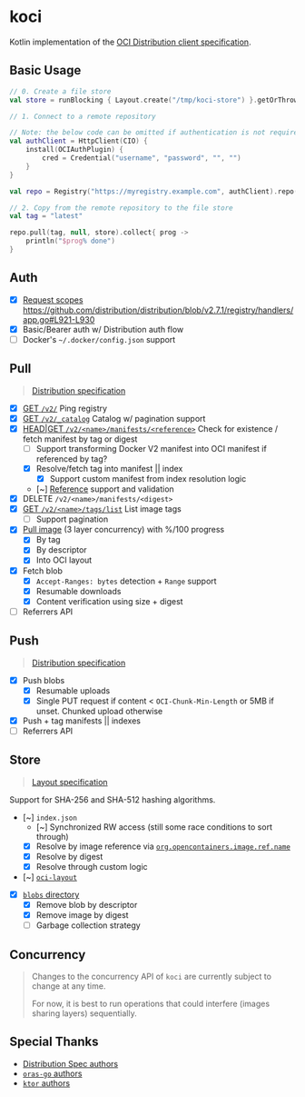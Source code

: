 # koci

Kotlin implementation of the [OCI Distribution client specification](https://github.com/opencontainers/distribution-spec/blob/master/spec.md).

## Basic Usage

```kotlin
// 0. Create a file store
val store = runBlocking { Layout.create("/tmp/koci-store") }.getOrThrow()

// 1. Connect to a remote repository

// Note: the below code can be omitted if authentication is not required
val authClient = HttpClient(CIO) {
    install(OCIAuthPlugin) {
        cred = Credential("username", "password", "", "")   
    }
}

val repo = Registry("https://myregistry.example.com", authClient).repo("myrepo")

// 2. Copy from the remote repository to the file store
val tag = "latest"

repo.pull(tag, null, store).collect{ prog ->
    println("$prog% done")
}
```

## Auth

- [x] [Request scopes](https://distribution.github.io/distribution/spec/auth/scope/) https://github.com/distribution/distribution/blob/v2.7.1/registry/handlers/app.go#L921-L930
- [x] Basic/Bearer auth w/ Distribution auth flow
- [ ] Docker's `~/.docker/config.json` support

## Pull

> [Distribution specification](https://github.com/opencontainers/distribution-spec)

- [x] [GET `/v2/`](https://distribution.github.io/distribution/spec/api/#api-version-check) Ping registry
- [x] [GET `/v2/_catalog`](https://distribution.github.io/distribution/spec/api/#listing-repositories) Catalog w/ pagination support
- [x] [HEAD|GET `/v2/<name>/manifests/<reference>`](https://distribution.github.io/distribution/spec/api/#existing-manifests) Check for existence / fetch manifest by tag or digest
  - [ ] Support transforming Docker V2 manifest into OCI manifest if referenced by tag?
  - [x] Resolve/fetch tag into manifest || index
    - [x] Support custom manifest from index resolution logic
  - [~] [Reference](https://pkg.go.dev/github.com/distribution/reference) support and validation
- [x] DELETE `/v2/<name>/manifests/<digest>`
- [x] [GET `/v2/<name>/tags/list`](https://distribution.github.io/distribution/spec/api/#listing-image-tags) List image tags
  - [ ] Support pagination
- [x] [Pull image]((https://distribution.github.io/distribution/spec/api/#pulling-an-image)) (3 layer concurrency) with %/100 progress
  - [x] By tag
  - [x] By descriptor
  - [x] Into OCI layout
- [x] Fetch blob
  - [x] `Accept-Ranges: bytes` detection + `Range` support
  - [x] Resumable downloads
  - [x] Content verification using size + digest
- [ ] Referrers API

## Push

> [Distribution specification](https://github.com/opencontainers/distribution-spec)

- [x] Push blobs
  - [x] Resumable uploads
  - [x] Single PUT request if content < `OCI-Chunk-Min-Length` or 5MB if unset. Chunked upload otherwise
- [x] Push + tag manifests || indexes
- [ ] Referrers API

## Store

> [Layout specification](https://github.com/opencontainers/image-spec/blob/main/image-layout.md)

Support for SHA-256 and SHA-512 hashing algorithms.

- [~] `index.json`
  - [~] Synchronized RW access (still some race conditions to sort through)
  - [x] Resolve by image reference via [`org.opencontainers.image.ref.name`](https://github.com/opencontainers/image-spec/blob/main/annotations.md#pre-defined-annotation-keys)
  - [x] Resolve by digest
  - [x] Resolve through custom logic
- [~] [`oci-layout`](https://github.com/opencontainers/image-spec/blob/main/image-layout.md#oci-layout-file)
- [x] [`blobs` directory](https://github.com/opencontainers/image-spec/blob/main/image-layout.md#blobs)
  - [x] Remove blob by descriptor
  - [x] Remove image by digest
  - [ ] Garbage collection strategy

## Concurrency

> Changes to the concurrency API of `koci` are currently subject to change at any time.
>
> For now, it is best to run operations that could interfere (images sharing layers) sequentially.

## Special Thanks

- [Distribution Spec authors](https://github.com/opencontainers/distribution-spec)
- [`oras-go` authors](https://github.com/oras-project/oras-go)
- [`ktor` authors](https://github.com/ktorio/ktor)
